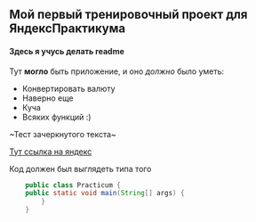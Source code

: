 ## Мой первый тренировочный проект для ЯндексПрактикума
#### Здесь я учусь делать readme

Тут **могло** быть приложение, и оно *должно* было уметь:
* Конвертировать валюту
* Наверно еще
* Куча
* Всяких функций :)

~Тест зачеркнутого текста~

[Тут ссылка на яндекс](https://www.yandex.ru "А тут какая-то инфа")

Код должен был выглядеть типа того
```java
    public class Practicum {
	public static void main(String[] args) {
        }
    }
```	
